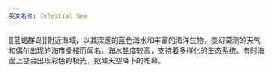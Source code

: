 ```yaml
---
英文名称: Celestial Sea
---
```

[[蓝蝎群岛]]附近海域，以其深邃的蓝色海水和丰富的海洋生物，变幻莫测的天气和偶尔出现的海市蜃楼而闻名。海水盐度较高，支持着多样化的生态系统。有时海面上空会出现彩色的极光，宛如天空降下的帷幕。